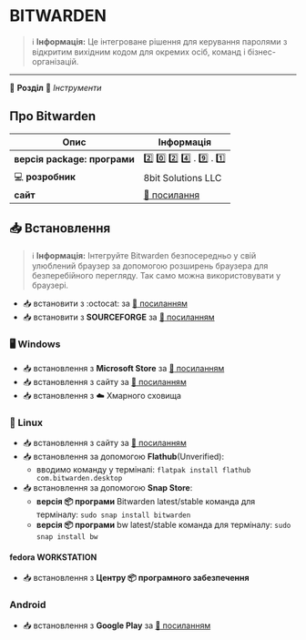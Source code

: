 # BITWARDEN


> :information_source: **Інформація:** Це інтегроване рішення для керування паролями з відкритим вихідним кодом для окремих осіб, команд і бізнес-організацій.

---

:open_file_folder: **Розділ** :toolbox: *Інструменти*

## Про Bitwarden

| Опис | Інформація |
| ---- | ---------- |
| **версія package: програми** | :two: :zero: :two: :four: . :nine: . :one: |
| :computer: **розробник** | 8bit Solutions LLC |
| **сайт** | [:link: посилання](https://bitwarden.com) |

## :inbox_tray: Встановлення

> :information_source: **Інформація:** Інтегруйте Bitwarden безпосередньо у свій улюблений браузер за допомогою розширень браузера для безперебійного перегляду. Так само можна використовувати у браузері.

- :inbox_tray: встановити з :octocat: за [:link: посиланням](https://github.com/bitwarden/clients/releases)
- :inbox_tray: встановити з **SOURCEFORGE** за [:link: посиланням](https://sourceforge.net/projects/bitwarden-client-apps.mirror/files/)

### :desktop_computer: Windows

- :inbox_tray: встановлення з **Microsoft Store** за [:link: посиланням](https://apps.microsoft.com/store/detail/bitwarden/9PJSDV0VPK04?hl=en-us&gl=us)
- :inbox_tray: встановлення з сайту за [:link: посиланням](https://bitwarden.com/download/)
- :inbox_tray: встановлення з :cloud: Хмарного сховища

### :penguin: Linux

- :inbox_tray: встановлення з сайту за [:link: посиланням](https://bitwarden.com/download/)
- :inbox_tray: встановлення за допомогою **Flathub**(Unverified):
  - вводимо команду у терміналі: `flatpak install flathub com.bitwarden.desktop`
- :inbox_tray: встановлення за допомогою **Snap Store**:
  - **версія :package: програми** Bitwarden latest/stable команда для терміналу: `sudo snap install bitwarden`
  - **версія :package: програми** bw latest/stable команда для терміналу: `sudo snap install bw`

#### fedora WORKSTATION

- :inbox_tray: встановлення з **Центру :package: програмного забезпечення**

### Android

- :inbox_tray: встановлення з **Google Play** за [:link: посиланням](https://play.google.com/store/apps/details?id=com.x8bit.bitwarden&hl=en_US)
